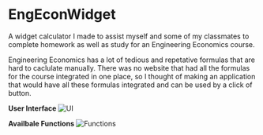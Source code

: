 # EngEconWidget

A widget calculator I made to assist myself and some of my classmates to  complete homework as well as study for an Engineering Economics course.

Engineering Economics has a lot of tedious and repetative formulas that are hard to caclulate manually. There was no website that had all the formulas for the course integrated in one place, so I thought of making an application that would have all these formulas integrated and can be used by a click of button.

**User Interface**
![UI](https://user-images.githubusercontent.com/57116563/80336221-a5cb8480-8824-11ea-8a43-8ed5b2c16fd1.PNG)


**Availbale Functions**
![Functions](https://user-images.githubusercontent.com/57116563/80336455-55a0f200-8825-11ea-8d7a-84c416cc9d0f.PNG)
